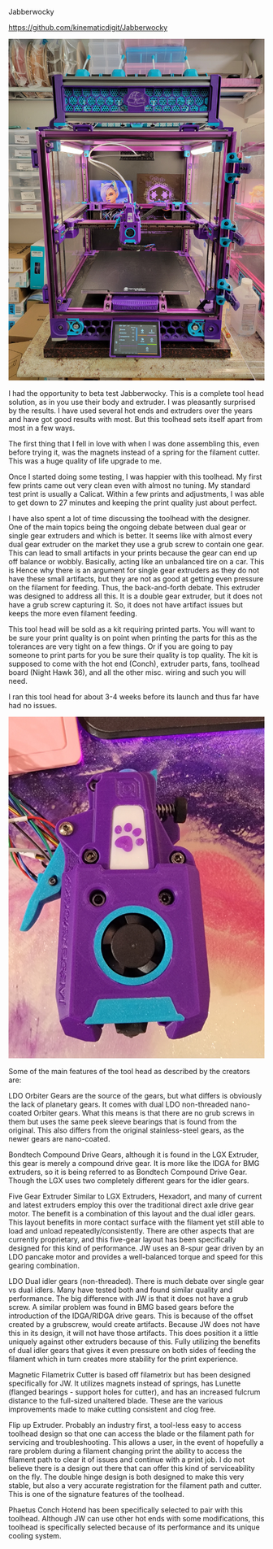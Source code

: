 Jabberwocky

https://github.com/kinematicdigit/Jabberwocky

![Alt text]( https://github.com/TheKittieKatt/Information-Insights/blob/main/Toolhead%20Testing/Unofficial/Jabberwocky/20250316_140645.jpg)

I had the opportunity to beta test Jabberwocky.  This is a complete tool head solution, as in you use their body and extruder.   I was pleasantly surprised by the results.   I have used several hot ends and extruders over the years and have got good results with most.   But this toolhead sets itself apart from most in a few ways.  

The first thing that I fell in love with when I was done assembling this, even before trying it, was the magnets instead of a spring for the filament cutter.   This was a huge quality of life upgrade to me.

Once I started doing some testing, I was happier with this toolhead.   My first few prints came out very clean even with almost no tuning.    My standard test print is usually a Calicat.   Within a few prints and adjustments, I was able to get down to 27 minutes and keeping the print quality just about perfect.    

I have also spent a lot of time discussing the toolhead with the designer.   One of the main topics being the ongoing debate between dual gear or single gear extruders and which is better.   It seems like with almost every dual gear extruder on the market they use a grub screw to contain one gear.   This can lead to small artifacts in your prints because the gear can end up off balance or wobbly.  Basically, acting like an unbalanced tire on a car.   This is   Hence why there is an argument for single gear extruders as they do not have these small artifacts, but they are not as good at getting even pressure on the filament for feeding.   Thus, the back-and-forth debate.    This extruder was designed to address all this.  It is a double gear extruder, but it does not have a grub screw capturing it.   So, it does not have artifact issues but keeps the more even filament feeding.  

This tool head will be sold as a kit requiring printed parts.   You will want to be sure your print quality is on point when printing the parts for this as the tolerances are very tight on a few things.  Or if you are going to pay someone to print parts for you be sure their quality is top quality.   The kit is supposed to come with the hot end (Conch), extruder parts, fans, toolhead board (Night Hawk 36), and all the other misc. wiring and such you will need. 

I ran this tool head for about 3-4 weeks before its launch and thus far have had no issues.   

![Alt text]( https://github.com/TheKittieKatt/Information-Insights/blob/main/Toolhead%20Testing/Unofficial/Jabberwocky/20250311_150417.jpg)

Some of the main features of the tool head as described by the creators are:

LDO Orbiter Gears are the source of the gears, but what differs is obviously the lack of planetary gears.  It comes with dual LDO non-threaded nano-coated Orbiter gears. What this means is that there are no grub screws in them but uses the same peek sleeve bearings that is found from the original.  This also differs from the original stainless-steel gears, as the newer gears are nano-coated. 

Bondtech Compound Drive Gears, although it is found in the LGX Extruder, this gear is merely a compound drive gear.  It is more like the IDGA for BMG extruders, so it is being referred to as Bondtech Compound Drive Gear.  Though the LGX uses two completely different gears for the idler gears. 

Five Gear Extruder Similar to LGX Extruders, Hexadort, and many of current and latest extruders employ this over the traditional direct axle drive gear motor. The benefit is a combination of this layout and the dual idler gears. This layout benefits in more contact surface with the filament yet still able to load and unload repeatedly/consistently. There are other aspects that are currently proprietary, and this five-gear layout has been specifically designed for this kind of performance.  JW uses an 8-spur gear driven by an LDO pancake motor and provides a well-balanced torque and speed for this gearing combination.

LDO Dual idler gears (non-threaded).  There is much debate over single gear vs dual idlers. Many have tested both and found similar quality and performance. The big difference with JW is that it does not have a grub screw. A similar problem was found in BMG based gears before the introduction of the IDGA/RIDGA drive gears. This is because of the offset created by a grubscrew, would create artifacts. Because JW does not have this in its design, it will not have those artifacts. This does position it a little uniquely against other extruders because of this.  Fully utilizing the benefits of dual idler gears that gives it even pressure on both sides of feeding the filament which in turn creates more stability for the print experience. 

Magnetic Filametrix Cutter is based off filametrix but has been designed specifically for JW.  It utilizes magnets instead of springs, has Lunette (flanged bearings - support holes for cutter), and has an increased fulcrum distance to the full-sized unaltered blade.  These are the various improvements made to make cutting consistent and clog free. 

Flip up Extruder.  Probably an industry first, a tool-less easy to access toolhead design so that one can access the blade or the filament path for servicing and troubleshooting. This allows a user, in the event of hopefully a rare problem during a filament changing print the ability to access the filament path to clear it of issues and continue with a print job.  I do not believe there is a design out there that can offer this kind of serviceability on the fly. The double hinge design is both designed to make this very stable, but also a very accurate registration for the filament path and cutter. This is one of the signature features of the toolhead. 

Phaetus Conch Hotend has been specifically selected to pair with this toolhead. Although JW can use other hot ends with some modifications, this toolhead is specifically selected because of its performance and its unique cooling system.
